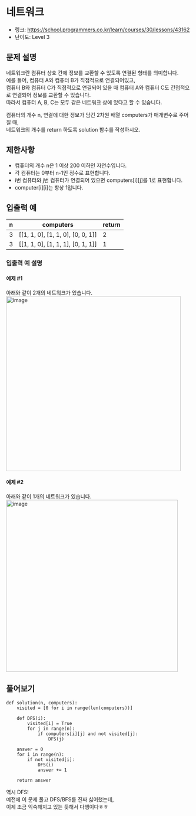 # 네트워크

- 링크: https://school.programmers.co.kr/learn/courses/30/lessons/43162
- 난이도: Level 3

## 문제 설명

네트워크란 컴퓨터 상호 간에 정보를 교환할 수 있도록 연결된 형태를 의미합니다.  
예를 들어, 컴퓨터 A와 컴퓨터 B가 직접적으로 연결되어있고,  
컴퓨터 B와 컴퓨터 C가 직접적으로 연결되어 있을 때 컴퓨터 A와 컴퓨터 C도 간접적으로 연결되어 정보를 교환할 수 있습니다.  
따라서 컴퓨터 A, B, C는 모두 같은 네트워크 상에 있다고 할 수 있습니다.  

컴퓨터의 개수 n, 연결에 대한 정보가 담긴 2차원 배열 computers가 매개변수로 주어질 때,  
네트워크의 개수를 return 하도록 solution 함수를 작성하시오.

## 제한사항

- 컴퓨터의 개수 n은 1 이상 200 이하인 자연수입니다.
- 각 컴퓨터는 0부터 n-1인 정수로 표현합니다.
- i번 컴퓨터와 j번 컴퓨터가 연결되어 있으면 computers[i][j]를 1로 표현합니다.
- computer[i][i]는 항상 1입니다.

## 입출력 예

|n|computers|return|
|--|--|--|
|3|[[1, 1, 0], [1, 1, 0], [0, 0, 1]]|2|
|3|[[1, 1, 0], [1, 1, 1], [0, 1, 1]]|1|

### 입출력 예 설명

#### 예제 #1
아래와 같이 2개의 네트워크가 있습니다.
<img width="474" alt="image" src="https://user-images.githubusercontent.com/46602874/208282943-37326416-5212-4b9c-aba7-7dc9fb37ca98.png">

#### 예제 #2
아래와 같이 1개의 네트워크가 있습니다.
<img width="466" alt="image" src="https://user-images.githubusercontent.com/46602874/208282947-b7963c55-b1df-4588-8879-4e9c84fa8030.png">

## 풀어보기

```
def solution(n, computers):            
    visited = [0 for i in range(len(computers))]
    
    def DFS(i):
        visited[i] = True
        for j in range(n):
            if computers[i][j] and not visited[j]:
                DFS(j)
                
    answer = 0
    for i in range(n):
        if not visited[i]:
            DFS(i)
            answer += 1
        
    return answer
```

역시 DFS!  
예전에 이 문제 풀고 DFS/BFS를 진짜 싫어했는데,  
이제 조금 익숙해지고 있는 듯해서 다행이다ㅎㅎ
